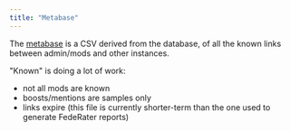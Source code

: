 ```yaml
---
title: "Metabase"
---
```

The [metabase](metabase.csv) is a CSV derived from the database, of all the known links between admin/mods and other instances.

"Known" is doing a lot of work:

* not all mods are known
* boosts/mentions are samples only
* links expire (this file is currently shorter-term than the one used to generate FedeRater reports)
